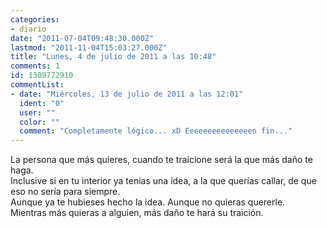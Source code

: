 ```yaml
---
categories:
- diario
date: "2011-07-04T09:48:30.000Z"
lastmod: "2011-11-04T15:03:27.000Z"
title: "Lunes, 4 de julio de 2011 a las 10:48"
comments: 1
id: 1309772910
commentList:
- date: "Miércoles, 13 de julio de 2011 a las 12:01"
  ident: "0"
  user: ""
  color: ""
  comment: "Completamente lógico... xD Eeeeeeeeeeeeeeen fin..."
---
```


La persona que más quieres, cuando te traicione será la que más daño te haga.  
Inclusive si en tu interior ya tenias una idea, a la que querías callar, de que eso no sería para siempre.  
Aunque ya te hubieses hecho la idea. Aunque no quieras quererle.  
Mientras más quieras a alguien, más daño te hará su traición.